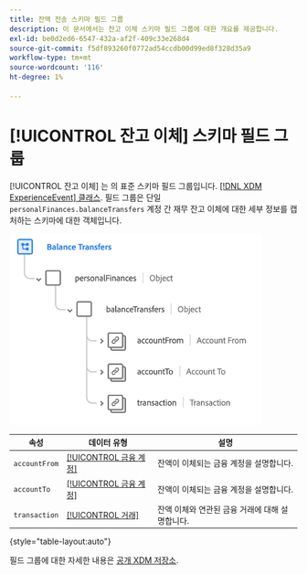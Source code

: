 ```yaml
---
title: 잔액 전송 스키마 필드 그룹
description: 이 문서에서는 잔고 이체 스키마 필드 그룹에 대한 개요를 제공합니다.
exl-id: be0d2ed6-6547-432a-af2f-409c33e268d4
source-git-commit: f5df893260f0772ad54ccdb00d99ed8f328d35a9
workflow-type: tm+mt
source-wordcount: '116'
ht-degree: 1%

---
```


# [!UICONTROL 잔고 이체] 스키마 필드 그룹

[!UICONTROL 잔고 이체] 는 의 표준 스키마 필드 그룹입니다. [[!DNL XDM ExperienceEvent] 클래스](../../classes/experienceevent.md). 필드 그룹은 단일 `personalFinances.balanceTransfers` 계정 간 재무 잔고 이체에 대한 세부 정보를 캡처하는 스키마에 대한 객체입니다.

![](../../images/field-groups/balance-transfers.png)

| 속성 | 데이터 유형 | 설명 |
| --- | --- | --- |
| `accountFrom` | [[!UICONTROL 금융 계정]](../../data-types/financial-account.md) | 잔액이 이체되는 금융 계정을 설명합니다. |
| `accountTo` | [[!UICONTROL 금융 계정]](../../data-types/financial-account.md) | 잔액이 이체되는 금융 계정을 설명합니다. |
| `transaction` | [[!UICONTROL 거래]](../../data-types/transaction.md) | 잔액 이체와 연관된 금융 거래에 대해 설명합니다. |

{style="table-layout:auto"}

필드 그룹에 대한 자세한 내용은 [공개 XDM 저장소](https://github.com/adobe/xdm/blob/master/docs/reference/fieldgroups/experience-event/industry-verticals/experienceevent-balance-transfers.schema.json).
